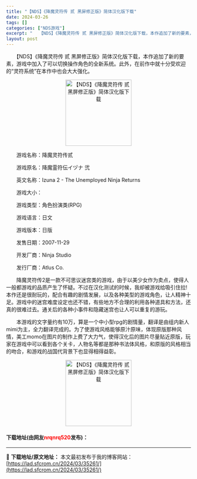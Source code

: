 ```yaml
---
title: "【NDS】《降魔灵符传 贰 黑屏修正版》简体汉化版下载"
date: 2024-03-26
tags: []
categories: ["NDS游戏"]
excerpt: "　　【NDS】《降魔灵符传 贰 黑屏修正版》简体汉化版下载，本作追加了新的要素，游戏中加入了可以切换操作角色的全新系统。此外，在前作中就十分受欢迎的&ldquo;灵符系统&rdquo;在本作中也会大大强化。 　　游戏名称：降魔灵符传贰 　　游戏原名：降魔霊符伝イヅナ 弐 　　英文名称：Izuna 2&hellip;"
layout: post
---
```


 <p>　　【NDS】《降魔灵符传 贰 黑屏修正版》简体汉化版下载，本作追加了新的要素，游戏中加入了可以切换操作角色的全新系统。此外，在前作中就十分受欢迎的&ldquo;灵符系统&rdquo;在本作中也会大大强化。</p> <p align="center"><img align="" border="0" src="https://lad.sfcrom.cn/wp-content/uploads/2024/03/20240326_66022b60c92fc.jpg" width="180" alt="【NDS】《降魔灵符传 贰 黑屏修正版》简体汉化版下载" /></p> <p>　　游戏名称：降魔灵符传贰</p> <p>　　游戏原名：降魔霊符伝イヅナ 弐</p> <p>　　英文名称：Izuna 2 - The Unemployed Ninja Returns</p> <p>　　游戏大小：</p> <p>　　游戏类型：角色扮演类(RPG)</p> <p>　　游戏语言：日文</p> <p>　　游戏版本：日版</p> <p>　　发售日期：2007-11-29</p> <p>　　开发厂商：Ninja Studio</p> <p>　　发行厂商：Atlus Co.</p> <p>　　降魔灵符传2是一款不可思议迷宫类的游戏，由于以美少女作为卖点，使得人一般都游戏的品质产生了怀疑。不过在汉化测试的时候，我却被游戏给吸引住拉!本作还是很耐玩的，配合有趣的剧情发展，以及各种美型的游戏角色，让人精神十足。游戏中的迷宫难度设定也还不错，有些地方不合理的利用各种道具和方法，还真的很难过去。通关后的各种小事件和隐藏迷宫也让人可以重复的游玩。</p> <p>　　本游戏的文字量约有10万，算是一个中小型rpg的剧情量，翻译是由组内新人mimi为主，全力翻译完成的。为了使游戏风格能够原汁原味，体现原版那种风情，美工momo在图片的制作上费了大力气，使得汉化后的图片尽量贴近原版，玩家在游戏中可以看到各个关卡，人物名等都是那种书法体风格，和原版的风格相当的吻合，和游戏的战国代背景下也显得相得益彰。</p> <p align="center"><img align="" border="0" src="https://lad.sfcrom.cn/wp-content/uploads/2024/03/20240326_66022b613462c.jpg" width="180" alt="【NDS】《降魔灵符传 贰 黑屏修正版》简体汉化版下载" /></p> <p><h4>下载地址(由网友<font color="red">nrqnrq520</font>发布)：</h4></p> 

---
📖 **下载地址/原文地址：** 本文最初发布于我的博客网站：[https://lad.sfcrom.cn/2024/03/35261/](https://lad.sfcrom.cn/2024/03/35261/)
